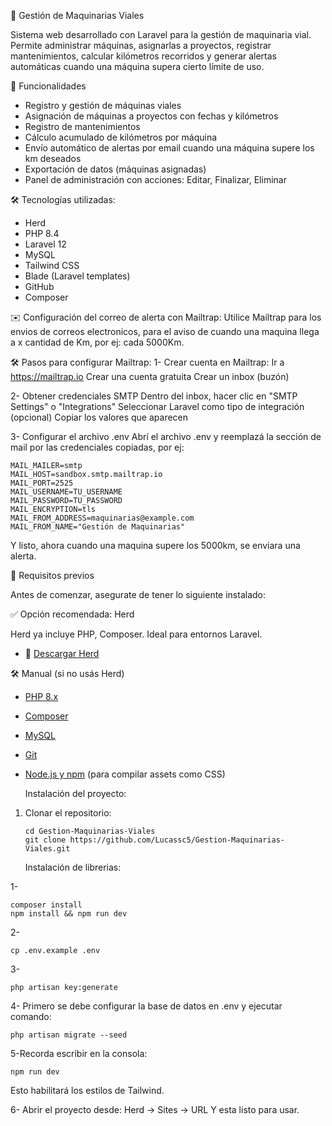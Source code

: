 🚜 Gestión de Maquinarias Viales

Sistema web desarrollado con Laravel para la gestión de maquinaria vial. Permite administrar máquinas, asignarlas a proyectos, registrar mantenimientos, calcular kilómetros recorridos y generar alertas automáticas cuando una máquina supera cierto límite de uso.

🔧 Funcionalidades

- Registro y gestión de máquinas viales
- Asignación de máquinas a proyectos con fechas y kilómetros
- Registro de mantenimientos
- Cálculo acumulado de kilómetros por máquina
- Envío automático de alertas por email cuando una máquina supere los km deseados
- Exportación de datos (máquinas asignadas)
- Panel de administración con acciones: Editar, Finalizar, Eliminar


🛠️ Tecnologías utilizadas:

- Herd
- PHP 8.4
- Laravel 12
- MySQL
- Tailwind CSS
- Blade (Laravel templates)
- GitHub
- Composer

✉️ Configuración del correo de alerta con Mailtrap:
Utilice Mailtrap para los envios de correos electronicos, para el aviso de cuando una maquina llega a x cantidad de Km, por ej: cada 5000Km.

🛠️ Pasos para configurar Mailtrap:
1- Crear cuenta en Mailtrap:
    Ir a https://mailtrap.io
    Crear una cuenta gratuita
    Crear un inbox (buzón)

2- Obtener credenciales SMTP
    Dentro del inbox, hacer clic en "SMTP Settings" o "Integrations"
    Seleccionar Laravel como tipo de integración (opcional)
    Copiar los valores que aparecen

3- Configurar el archivo .env
    Abrí el archivo .env y reemplazá la sección de mail por las credenciales copiadas, por ej:
    
    MAIL_MAILER=smtp
    MAIL_HOST=sandbox.smtp.mailtrap.io
    MAIL_PORT=2525
    MAIL_USERNAME=TU_USERNAME
    MAIL_PASSWORD=TU_PASSWORD
    MAIL_ENCRYPTION=tls
    MAIL_FROM_ADDRESS=maquinarias@example.com
    MAIL_FROM_NAME="Gestión de Maquinarias"
    
Y listo, ahora cuando una maquina supere los 5000km, se enviara una alerta.
  
🧰 Requisitos previos

Antes de comenzar, asegurate de tener lo siguiente instalado:

✅ Opción recomendada: Herd

Herd ya incluye PHP, Composer. Ideal para entornos Laravel.

- 🔗 [Descargar Herd](https://herd.laravel.com)

🛠️ Manual (si no usás Herd)

- [PHP 8.x](https://www.php.net/)
- [Composer](https://getcomposer.org/)
- [MySQL](https://www.mysql.com/)
- [Git](https://git-scm.com/)
- [Node.js y npm](https://nodejs.org/) (para compilar assets como CSS)

  Instalación del proyecto:

1. Clonar el repositorio:
   
       cd Gestion-Maquinarias-Viales
       git clone https://github.com/Lucassc5/Gestion-Maquinarias-Viales.git

    Instalación de librerias:
   
1- 
    
    composer install
    npm install && npm run dev

2- 
    
    cp .env.example .env

3- 

    php artisan key:generate

4- Primero se debe configurar la base de datos en .env y ejecutar comando:
   
    php artisan migrate --seed

5-Recorda escribir en la consola:
    
    npm run dev
    
Esto habilitará los estilos de Tailwind.

6- Abrir el proyecto desde: Herd -> Sites -> URL
   Y esta listo para usar.

